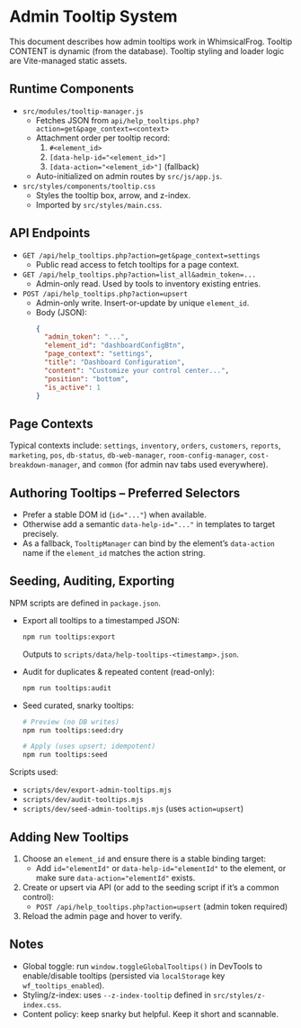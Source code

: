 # Admin Tooltip System

This document describes how admin tooltips work in WhimsicalFrog. Tooltip CONTENT is dynamic (from the database). Tooltip styling and loader logic are Vite-managed static assets.

## Runtime Components

- `src/modules/tooltip-manager.js`
  - Fetches JSON from `api/help_tooltips.php?action=get&page_context=<context>`
  - Attachment order per tooltip record:
    1. `#<element_id>`
    2. `[data-help-id="<element_id>"]`
    3. `[data-action="<element_id>"]` (fallback)
  - Auto-initialized on admin routes by `src/js/app.js`.
- `src/styles/components/tooltip.css`
  - Styles the tooltip box, arrow, and z-index.
  - Imported by `src/styles/main.css`.

## API Endpoints

- `GET /api/help_tooltips.php?action=get&page_context=settings`
  - Public read access to fetch tooltips for a page context.
- `GET /api/help_tooltips.php?action=list_all&admin_token=...`
  - Admin-only read. Used by tools to inventory existing entries.
- `POST /api/help_tooltips.php?action=upsert`
  - Admin-only write. Insert-or-update by unique `element_id`.
  - Body (JSON):
    ```json
    {
      "admin_token": "...",
      "element_id": "dashboardConfigBtn",
      "page_context": "settings",
      "title": "Dashboard Configuration",
      "content": "Customize your control center...",
      "position": "bottom",
      "is_active": 1
    }
    ```

## Page Contexts

Typical contexts include: `settings`, `inventory`, `orders`, `customers`, `reports`, `marketing`, `pos`, `db-status`, `db-web-manager`, `room-config-manager`, `cost-breakdown-manager`, and `common` (for admin nav tabs used everywhere).

## Authoring Tooltips – Preferred Selectors

- Prefer a stable DOM id (`id="..."`) when available.
- Otherwise add a semantic `data-help-id="..."` in templates to target precisely.
- As a fallback, `TooltipManager` can bind by the element’s `data-action` name if the `element_id` matches the action string.

## Seeding, Auditing, Exporting

NPM scripts are defined in `package.json`.

- Export all tooltips to a timestamped JSON:
  ```bash
  npm run tooltips:export
  ```
  Outputs to `scripts/data/help-tooltips-<timestamp>.json`.

- Audit for duplicates & repeated content (read-only):
  ```bash
  npm run tooltips:audit
  ```

- Seed curated, snarky tooltips:
  ```bash
  # Preview (no DB writes)
  npm run tooltips:seed:dry

  # Apply (uses upsert; idempotent)
  npm run tooltips:seed
  ```

Scripts used:
- `scripts/dev/export-admin-tooltips.mjs`
- `scripts/dev/audit-tooltips.mjs`
- `scripts/dev/seed-admin-tooltips.mjs` (uses `action=upsert`)

## Adding New Tooltips

1. Choose an `element_id` and ensure there is a stable binding target:
   - Add `id="elementId"` or `data-help-id="elementId"` to the element, or make sure `data-action="elementId"` exists.
2. Create or upsert via API (or add to the seeding script if it’s a common control):
   - `POST /api/help_tooltips.php?action=upsert` (admin token required)
3. Reload the admin page and hover to verify.

## Notes

- Global toggle: run `window.toggleGlobalTooltips()` in DevTools to enable/disable tooltips (persisted via `localStorage` key `wf_tooltips_enabled`).
- Styling/z-index: uses `--z-index-tooltip` defined in `src/styles/z-index.css`.
- Content policy: keep snarky but helpful. Keep it short and scannable.
